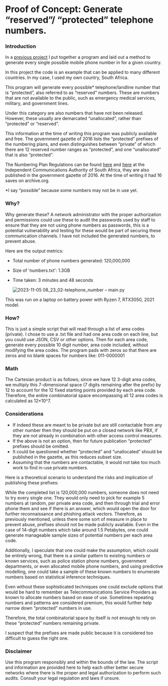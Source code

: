 # Proof of Concept: Generate “reserved”/ “protected” telephone numbers.

### Introduction
In a [previous project](https://github.com/rubileandro/Python-Projects/tree/main/Country%20Phone%20Number%20Generator) I put together a program and laid out a method to generate every single possible mobile phone number in for a given country.

In this project the code is an example that can be applied to many different countries. In my case, I used my own country, South Africa.

This program will generate every possible* telephone/landline number that is “protected”, also referred to as “reserved” numbers. These are numbers that are not available to the public, such as emergency medical services, military, and government lines. 

Under this category are also numbers that have not been released. However, these usually are demarcated “unallocated”, rather than “protected” or “reserved”.

This information at the time of writing this program was publicly available and free. The government gazette of 2016 lists the “protected” prefixes of the numbering plans, and even distinguishes between “private” of which there are 12 reserved number ranges as “protected”, and one “unallocated” that is also “protected”.

The Numbering Plan Regulations can be found [here](https://www.ellipsis.co.za/wp-content/uploads/2016/03/Numbering-Plan-Regulations-2016.pdf) and [here](https://www.icasa.org.za/legislation-and-regulations/numbering-plan-regulations) at the Independent Communications Authority of South Africa, they are also published in the government gazette of 2016. At the time of writing it had 16 saves on archive.org.

*I say “possible” because some numbers may not be in use yet.

### Why?
Why generate these? A network administrator with the proper authorization and permissions could use these to audit the passwords used by staff to ensure that they are not using phone numbers as passwords, this is a potential vulnerability and testing for these would be part of securing these communication channels. 
I have not included the generated numbers, to prevent abuse. 

Here are the output metrics: 
- Total number of phone numbers generated: 120,000,000
- Size of 'numbers.txt': 1.3GB
- Time taken: 3 minutes and 48 seconds

  ![2023-11-05 08_23_02-telephone_number – main py](https://github.com/rubileandro/Python-Projects/assets/93342175/0b7a8fcf-d1e4-4133-b322-660eaa3e1c96)


This was run on a laptop on battery power with Ryzen 7, RTX3050, 2021 model.

### How?
This is just a simple script that will read through a list of area codes (private). I chose to use a .txt file and had one area code on each line, but you could use JSON, CSV or other options. Then for each area  code, generate every possible 10 digit number, area code included, without modifying the area codes. The program pads with zeros so that there are zeros and no blank spaces for numbers like:
011-0000001 

### Math
The Cartesian product is as follows; since we have 12 3-digit area codes, we multiply this 7-dimensional space (7 digits remaining after the prefix) by 12 to account for the 12 fixed starting points provided by each area code. Therefore, the entire combinatorial space encompassing all 12 area codes is calculated as 12×10^7.



 
### Considerations
-	If indeed these are meant to be private but are still contactable from any other number then they should be put on a closed network like PBX, if they are not already in combination with other access control measures.
-	If the above is not an option, then for future publication “protected” prefixes should be omitted.
-	It could be questioned whether “protected” and “unallocated” should be published in the gazette, as this reduces subset size. 
-	Assuming that the numbers are contactable, it would not take too much work to find in-use private numbers.

Here is a theoretical scenario to understand the risks and implication of publishing these prefixes:

While the completed list is 120,000,000 numbers, someone does not need to try every single one. They would only need to pick for example 5 numbers at random, per private area code, and then through trial and error phone them and see if there is an answer, which would open the door for further reconnaissance and phishing attack vectors.
Therefore, as previously mentioned, unless there some sort of measure in place to prevent abuse, prefixes should not be made publicly available. 
Even in the case of 14-digit numbers which take around 1.5 Petabytes, one could generate manageable sample sizes of potential numbers per each area code. 

Additionally, I speculate that one could make the assumption, which could be entirely wrong, that there is a similar pattern to existing numbers or known services, such as police station phone numbers, government departments, or even allocated mobile phone numbers, and using predictive modelling, one could take a sample of these known numbers to enumerate numbers based on statistical inference techniques. 

Even without these sophisticated techniques one could exclude options that would be hard to remember as Telecommunications Service Providers as known to allocate numbers based on ease of use. Sometimes repeating numbers and patterns are considered premium, this would further help narrow down “protected” numbers in use.

Therefore, the total combinatorial space by itself is not enough to rely on these “protected” numbers remaining private.

I suspect that the prefixes are made public because it is considered too difficult to guess the right one. 

### Disclaimer
Use this program responsibly and within the bounds of the law. The script and information are provided here to help each other better secure networks where there is the proper and legal authorization to perform such audits. Consult your legal regulation and laws if unsure.
